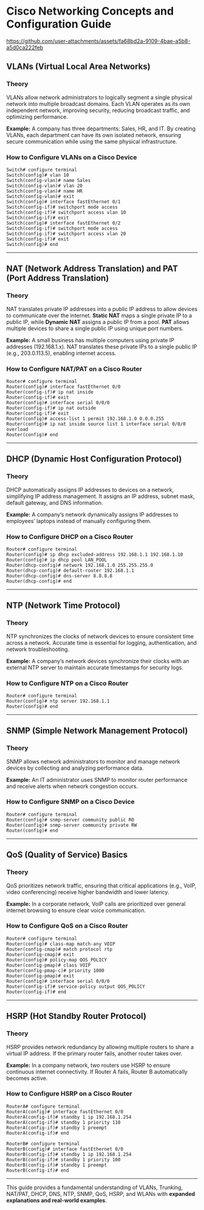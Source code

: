 # Cisco Networking Concepts and Configuration Guide


https://github.com/user-attachments/assets/fa68bd2a-9109-4bae-a5b8-a5d0ca222feb



## VLANs (Virtual Local Area Networks)

### **Theory**
VLANs allow network administrators to logically segment a single physical network into multiple broadcast domains. Each VLAN operates as its own independent network, improving security, reducing broadcast traffic, and optimizing performance.

**Example:** A company has three departments: Sales, HR, and IT. By creating VLANs, each department can have its own isolated network, ensuring secure communication while using the same physical infrastructure.

### **How to Configure VLANs on a Cisco Device**
```cisco
Switch# configure terminal
Switch(config)# vlan 10
Switch(config-vlan)# name Sales
Switch(config-vlan)# vlan 20
Switch(config-vlan)# name HR
Switch(config-vlan)# exit
Switch(config)# interface fastEthernet 0/1
Switch(config-if)# switchport mode access
Switch(config-if)# switchport access vlan 10
Switch(config-if)# exit
Switch(config)# interface fastEthernet 0/2
Switch(config-if)# switchport mode access
Switch(config-if)# switchport access vlan 20
Switch(config-if)# exit
Switch(config)# end
```

---

## NAT (Network Address Translation) and PAT (Port Address Translation)

### **Theory**
NAT translates private IP addresses into a public IP address to allow devices to communicate over the internet. **Static NAT** maps a single private IP to a public IP, while **Dynamic NAT** assigns a public IP from a pool. **PAT** allows multiple devices to share a single public IP using unique port numbers.

**Example:** A small business has multiple computers using private IP addresses (192.168.1.x). NAT translates these private IPs to a single public IP (e.g., 203.0.113.5), enabling internet access.

### **How to Configure NAT/PAT on a Cisco Router**
```cisco
Router# configure terminal
Router(config)# interface fastEthernet 0/0
Router(config-if)# ip nat inside
Router(config-if)# exit
Router(config)# interface serial 0/0/0
Router(config-if)# ip nat outside
Router(config-if)# exit
Router(config)# access-list 1 permit 192.168.1.0 0.0.0.255
Router(config)# ip nat inside source list 1 interface serial 0/0/0 overload
Router(config)# end
```

---

## DHCP (Dynamic Host Configuration Protocol)

### **Theory**
DHCP automatically assigns IP addresses to devices on a network, simplifying IP address management. It assigns an IP address, subnet mask, default gateway, and DNS information.

**Example:** A company’s network dynamically assigns IP addresses to employees’ laptops instead of manually configuring them.

### **How to Configure DHCP on a Cisco Router**
```cisco
Router# configure terminal
Router(config)# ip dhcp excluded-address 192.168.1.1 192.168.1.10
Router(config)# ip dhcp pool LAN_POOL
Router(dhcp-config)# network 192.168.1.0 255.255.255.0
Router(dhcp-config)# default-router 192.168.1.1
Router(dhcp-config)# dns-server 8.8.8.8
Router(dhcp-config)# end
```

---

## NTP (Network Time Protocol)

### **Theory**
NTP synchronizes the clocks of network devices to ensure consistent time across a network. Accurate time is essential for logging, authentication, and network troubleshooting.

**Example:** A company’s network devices synchronize their clocks with an external NTP server to maintain accurate timestamps for security logs.

### **How to Configure NTP on a Cisco Router**
```cisco
Router# configure terminal
Router(config)# ntp server 192.168.1.1
Router(config)# end
```

---

## SNMP (Simple Network Management Protocol)

### **Theory**
SNMP allows network administrators to monitor and manage network devices by collecting and analyzing performance data.

**Example:** An IT administrator uses SNMP to monitor router performance and receive alerts when network congestion occurs.

### **How to Configure SNMP on a Cisco Device**
```cisco
Router# configure terminal
Router(config)# snmp-server community public RO
Router(config)# snmp-server community private RW
Router(config)# end
```

---

## QoS (Quality of Service) Basics

### **Theory**
QoS prioritizes network traffic, ensuring that critical applications (e.g., VoIP, video conferencing) receive higher bandwidth and lower latency.

**Example:** In a corporate network, VoIP calls are prioritized over general internet browsing to ensure clear voice communication.

### **How to Configure QoS on a Cisco Router**
```cisco
Router# configure terminal
Router(config)# class-map match-any VOIP
Router(config-cmap)# match protocol rtp
Router(config-cmap)# exit
Router(config)# policy-map QOS_POLICY
Router(config-pmap)# class VOIP
Router(config-pmap-c)# priority 1000
Router(config-pmap)# exit
Router(config)# interface serial 0/0/0
Router(config-if)# service-policy output QOS_POLICY
Router(config-if)# end
```

---

## HSRP (Hot Standby Router Protocol)

### **Theory**
HSRP provides network redundancy by allowing multiple routers to share a virtual IP address. If the primary router fails, another router takes over.

**Example:** In a company network, two routers use HSRP to ensure continuous internet connectivity. If Router A fails, Router B automatically becomes active.

### **How to Configure HSRP on a Cisco Router**
```cisco
RouterA# configure terminal
RouterA(config)# interface fastEthernet 0/0
RouterA(config-if)# standby 1 ip 192.168.1.254
RouterA(config-if)# standby 1 priority 110
RouterA(config-if)# standby 1 preempt
RouterA(config-if)# end

RouterB# configure terminal
RouterB(config)# interface fastEthernet 0/0
RouterB(config-if)# standby 1 ip 192.168.1.254
RouterB(config-if)# standby 1 priority 100
RouterB(config-if)# standby 1 preempt
RouterB(config-if)# end
```

---

This guide provides a fundamental understanding of VLANs, Trunking, NAT/PAT, DHCP, DNS, NTP, SNMP, QoS, HSRP, and WLANs with **expanded explanations and real-world examples**. 
